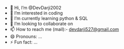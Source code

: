 - 👋 Hi, I’m @DevDarji2002
- 👀 I’m interested in coding
- 🌱 I’m currently learning python & SQL
- 💞️ I’m looking to collaborate on 
- 📫 How to reach me (mail):- devdarji527@gmail.com
- 😄 Pronouns: ...
- ⚡ Fun fact: ...

<!---
DevDarji2002/DevDarji2002 is a ✨ special ✨ repository because its `README.md` (this file) appears on your GitHub profile.
You can click the Preview link to take a look at your changes.
--->
